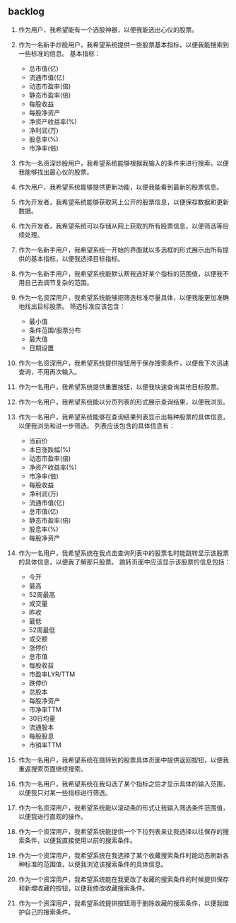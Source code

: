 ## backlog ##

1. 作为用户，我希望能有一个选股神器，以便我能选出心仪的股票。
2. 作为一名新手炒股用户，我希望系统提供一些股票基本指标，以便我能搜索到一些标准的信息。
基本指标： 

	- 总市值(亿)	
	- 流通市值(亿)	
	- 动态市盈率(倍)	
	- 静态市盈率(倍)
	- 每股收益	
	- 每股净资产	
	- 净资产收益率(%)	
	- 净利润(万)
	- 股息率(%)	
	- 市净率(倍)		
3. 作为一名资深炒股用户，我希望系统能够根据我输入的条件来进行搜索，以便我能够找出最心仪的股票。
4. 作为用户，我希望系统能够提供更新功能，以便我能看到最新的股票信息。
5. 作为开发者，我希望系统能够获取网上公开的股票信息，以便保存数据和更新数据。
6. 作为开发者，我希望系统可以存储从网上获取的所有股票信息，以便筛选等后续处理。
7. 作为一名新手用户，我希望系统一开始的界面就以多选框的形式展示出所有提供的基本指标，以便我选择目标指标。
8. 作为一名新手用户，我希望系统能默认帮我选好某个指标的范围值，以便我不用自己去调节复杂的范围。
9. 作为一名资深用户，我希望系统能够把筛选标准尽量具体，以便我能更加准确地找出目标股票。
筛选标准应该包含：

	- 最小值	
	- 条件范围/股票分布	
	- 最大值	
	- 日期设置
10. 作为一名资深用户，我希望系统提供按钮用于保存搜索条件，以便我下次迅速查询，不用再次输入。
11. 作为一名用户，我希望系统提供重置按钮，以便我快速查询其他目标股票。
12. 作为一名用户，我希望系统能以分页列表的形式展示查询结果，以便我浏览。
13. 作为一名用户，我希望系统能够在查询结果列表显示出每种股票的具体信息，以便我浏览和进一步筛选。
列表应该包含的具体信息有：

	- 当前价	
	- 本日涨跌幅(%)
	- 动态市盈率(倍)	
	- 净资产收益率(%)	
	- 市净率(倍)	
	- 每股收益
	- 净利润(万)	
	- 流通市值(亿)	
	- 总市值(亿)	 
	- 静态市盈率(倍)	
	- 股息率(%)	
	- 每股净资产
14. 作为一名用户，我希望系统在我点击查询列表中的股票名时能跳转显示该股票的具体信息，以便我了解那只股票。
跳转页面中应该显示该股票的信息包括：

	- 今开		
	- 最高		
	- 52周最高		
	- 成交量
	- 昨收
	- 最低		
	- 52周最低	
	- 成交额
	- 涨停价
	- 总市值
	- 每股收益	
	- 市盈率LYR/TTM
	- 跌停价	
	- 总股本	
	- 每股净资产	
	- 市净率TTM
	- 30日均量	
	- 流通股本	
	- 每股股息	
	- 市销率TTM
15. 作为一名用户，我希望系统在跳转到的股票具体页面中提供返回按钮，以便我重返搜索页面继续搜索。
16. 作为一名用户，我希望系统在我勾选了某个指标之后才显示具体的输入范围，以便我只对某一些指标进行筛选。
17. 作为一名资深用户，我希望系统能以滚动条的形式让我输入筛选条件范围值，以便我进行直观的操作。
18. 作为一个资深用户，我希望系统能提供一个下拉列表来让我选择以往保存的搜索条件，以便我直接使用以前的搜索条件。
19. 作为一个资深用户，我希望系统在我选择了某个收藏搜索条件时能动态刷新各种标准的范围值，以便我浏览该搜索条件的具体信息。
20. 作为一个资深用户，我希望系统能在我更改了收藏的搜索条件的时候提供保存和新增收藏的按钮，以便我修改收藏搜索条件。
21. 作为一个资深用户，我希望系统提供按钮用于删除收藏的搜索条件，以便我维护自己的搜索条件。 

